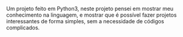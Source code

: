 Um projeto feito em Python3, neste projeto pensei em mostrar meu conhecimento na linguagem, e mostrar que é possível fazer projetos interessantes de forma simples, sem a necessidade de códigos complicados. 
